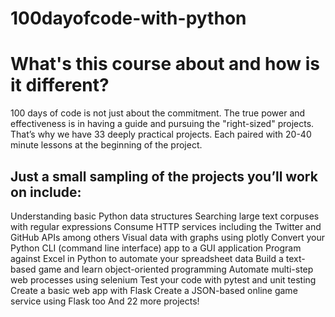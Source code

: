# 100dayofcode-with-python
# What's this course about and how is it different? 

100 days of code is not just about the commitment. 
The true power and effectiveness is in having a guide and pursuing the "right-sized" projects. That’s why we have 33 deeply practical projects. Each paired with 20-40 minute lessons at the beginning of the project.

## Just a small sampling of the projects you’ll work on include:  
Understanding basic Python data structures Searching large text corpuses with regular expressions Consume HTTP services including the Twitter and GitHub APIs among others Visual data with graphs using plotly Convert your Python CLI (command line interface) app to a GUI application Program against Excel in Python to automate your spreadsheet data Build a text-based game and learn object-oriented programming Automate multi-step web processes using selenium Test your code with pytest and unit testing Create a basic web app with Flask Create a JSON-based online game service using Flask too And 22 more projects!
